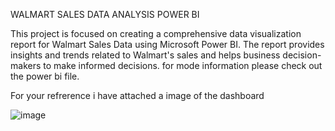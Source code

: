WALMART SALES DATA ANALYSIS POWER BI

This project is focused on creating a comprehensive data visualization report for Walmart Sales Data using Microsoft Power BI. 
The report provides insights and trends related to Walmart's sales and helps business decision-makers to make informed decisions.
for mode information please check out the power bi file.



For your refrerence i have attached a image of the dashboard

![image](https://user-images.githubusercontent.com/119114780/222121860-ce5b0856-0a1d-45a3-b4d6-acaa40ba39ab.png)
